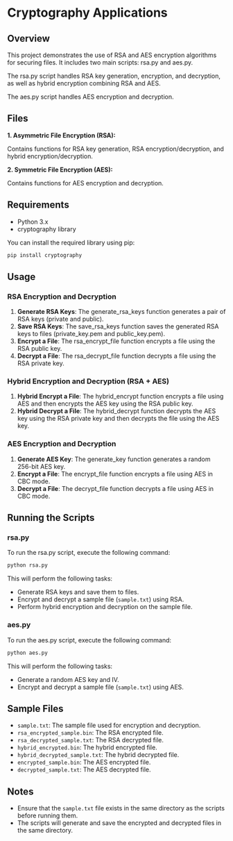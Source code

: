 # Cryptography Applications

## Overview

This project demonstrates the use of RSA and AES encryption algorithms for securing files. It includes two main scripts: rsa.py and aes.py.

The rsa.py script handles RSA key generation, encryption, and decryption, as well as hybrid encryption combining RSA and AES.

The aes.py script handles AES encryption and decryption.

## Files

**1. Asymmetric File Encryption (RSA):**

Contains functions for RSA key generation, RSA encryption/decryption, and hybrid encryption/decryption.

**2. Symmetric File Encryption (AES):**

Contains functions for AES encryption and decryption.

## Requirements

- Python 3.x
- cryptography library

You can install the required library using pip:

```sh
pip install cryptography
```

## Usage

### RSA Encryption and Decryption

1. **Generate RSA Keys**: The generate_rsa_keys function generates a pair of RSA keys (private and public).
2. **Save RSA Keys**: The save_rsa_keys function saves the generated RSA keys to files (private_key.pem and public_key.pem).
3. **Encrypt a File**: The rsa_encrypt_file function encrypts a file using the RSA public key.
4. **Decrypt a File**: The rsa_decrypt_file function decrypts a file using the RSA private key.

### Hybrid Encryption and Decryption (RSA + AES)

1. **Hybrid Encrypt a File**: The hybrid_encrypt function encrypts a file using AES and then encrypts the AES key using the RSA public key.
2. **Hybrid Decrypt a File**: The hybrid_decrypt function decrypts the AES key using the RSA private key and then decrypts the file using the AES key.

### AES Encryption and Decryption

1. **Generate AES Key**: The generate_key function generates a random 256-bit AES key.
2. **Encrypt a File**: The encrypt_file function encrypts a file using AES in CBC mode.
3. **Decrypt a File**: The decrypt_file function decrypts a file using AES in CBC mode.

## Running the Scripts

### rsa.py

To run the rsa.py script, execute the following command:

```sh
python rsa.py
```

This will perform the following tasks:

- Generate RSA keys and save them to files.
- Encrypt and decrypt a sample file (`sample.txt`) using RSA.
- Perform hybrid encryption and decryption on the sample file.

### aes.py

To run the aes.py script, execute the following command:

```sh
python aes.py
```

This will perform the following tasks:

- Generate a random AES key and IV.
- Encrypt and decrypt a sample file (`sample.txt`) using AES.

## Sample Files

- `sample.txt`: The sample file used for encryption and decryption.
- `rsa_encrypted_sample.bin`: The RSA encrypted file.
- `rsa_decrypted_sample.txt`: The RSA decrypted file.
- `hybrid_encrypted.bin`: The hybrid encrypted file.
- `hybrid_decrypted_sample.txt`: The hybrid decrypted file.
- `encrypted_sample.bin`: The AES encrypted file.
- `decrypted_sample.txt`: The AES decrypted file.

## Notes

- Ensure that the `sample.txt` file exists in the same directory as the scripts before running them.
- The scripts will generate and save the encrypted and decrypted files in the same directory.
